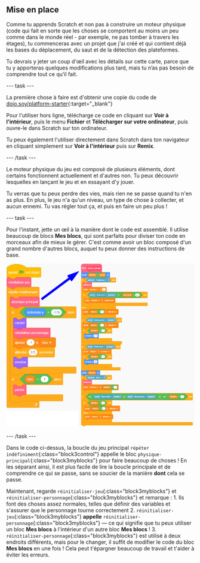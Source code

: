 ## Mise en place

Comme tu apprends Scratch et non pas à construire un moteur physique (code qui fait en sorte que les choses se comportent au moins un peu comme dans le monde réel - par exemple, ne pas tomber à travers les étages), tu commenceras avec un projet que j'ai créé et qui contient déjà les bases du déplacement, du saut et de la détection des plateformes.

Tu devrais y jeter un coup d'œil avec les détails sur cette carte, parce que tu y apporteras quelques modifications plus tard, mais tu n’as pas besoin de comprendre tout ce qu’il fait.

--- task ---

La première chose à faire est d'obtenir une copie du code de [dojo.soy/platform-starter](http://dojo.soy/platform-starter){:target="_blank"}

Pour l'utiliser hors ligne, télécharge ce code en cliquant sur **Voir à l'intérieur**, puis le menu **Fichier** et **Télécharger sur votre ordinateur**, puis ouvre-le dans Scratch sur ton ordinateur.

Tu peux également l'utiliser directement dans Scratch dans ton navigateur en cliquant simplement sur **Voir à l'intérieur** puis sur **Remix**.

--- /task ---

Le moteur physique du jeu est composé de plusieurs éléments, dont certains fonctionnent actuellement et d'autres non. Tu peux découvrir lesquelles en lançant le jeu et en essayant d'y jouer.

Tu verras que tu peux perdre des vies, mais rien ne se passe quand tu n'en as plus. En plus, le jeu n'a qu'un niveau, un type de chose à collecter, et aucun ennemi. Tu vas régler tout ça, et puis en faire un peu plus !

--- task ---

Pour l'instant, jette un œil à la manière dont le code est assemblé. Il utilise beaucoup de blocs **Mes blocs**, qui sont parfaits pour diviser ton code en morceaux afin de mieux le gérer. C'est comme avoir un bloc composé d'un grand nombre d'autres blocs, auquel tu peux donner des instructions de base.

![](images/setup2and3.png)

--- /task ---

Dans le code ci-dessus, la boucle du jeu principal `répéter indéfiniment`{:class="block3control"} appelle le bloc `physique-principal`{:class="block3myblocks"} pour faire beaucoup de choses ! En les séparant ainsi, il est plus facile de lire la boucle principale et de comprendre ce qui se passe, sans se soucier de la manière **dont** cela se passe.

Maintenant, regarde `réinitialiser-jeu`{:class="block3myblocks"} et `réinitialiser-personnage`{:class="block3myblocks"} et remarque :
    1. Ils font des choses assez normales, telles que définir des variables et s'assurer que le personnage tourne correctement
    2. `réinitialiser-jeu`{:class="block3myblocks"} **appelle** `réinitialiser-personnage`{:class="block3myblocks"} — ce qui signifie que tu peux utiliser un bloc **Mes blocs** à l'intérieur d'un autre bloc **Mes blocs** !
    3. `réinitialiser-personnage`{:class="block3myblocks"} est utilisé à deux endroits différents, mais pour le changer, il suffit de modifier le code du bloc **Mes blocs** en une fois ! Cela peut t'épargner beaucoup de travail et t'aider à éviter les erreurs.
